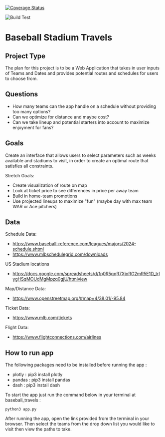 [![Coverage Status](https://coveralls.io/repos/github/ttan06/baseball_travels/badge.svg?branch=main)](https://coveralls.io/github/ttan06/baseball_travels?branch=main)

![Build Test](https://github.com/github/docs/actions/workflows/main.yml/badge.svg)
# Baseball Stadium Travels

## Project Type

The plan for this project is to be a Web Application that takes in user inputs of Teams and Dates and provides potential routes and schedules for users to choose from.

## Questions

* How many teams can the app handle on a schedule without providing too many options?
* Can we optimize for distance and maybe cost?
* Can we take lineup and potential starters into account to maximize enjoyment for fans?


## Goals

Create an interface that allows users to select parameters such as weeks available and stadiums to visit, in order to create an optimal route that satisfies all constraints. 

Stretch Goals:
* Create visualization of route on map
* Look at ticket price to see differences in price per away team
* Build in home-team promotions
* Use projected lineups to maximize "fun" (maybe day with max team WAR or Ace pitchers)


## Data

Schedule Data: 
* https://www.baseball-reference.com/leagues/majors/2024-schedule.shtml 
* https://www.mlbschedulegrid.com/downloads

US Stadium locations
* https://docs.google.com/spreadsheets/d/1p0R5qqR7XjoRG2mR5E1D_trlygHSqMOUdMgMpzq0gjU/htmlview

Map/Distance Data:
* https://www.openstreetmap.org/#map=4/38.01/-95.84 

Ticket Data: 
* https://www.mlb.com/tickets

Flight Data: 
* https://www.flightconnections.com/airlines

## How to run app

The following packages need to be installed before running the app :

* plotly : pip3 install plotly
* pandas : pip3 install pandas
* dash : pip3 install dash


To start the app just run the command below in your terminal at baseball_travels : 

```
python3 app.py
```

After running the app, open the link provided from the terminal in your browser. Then select the teams from the drop down list you would like to visit then view the paths to take. 





